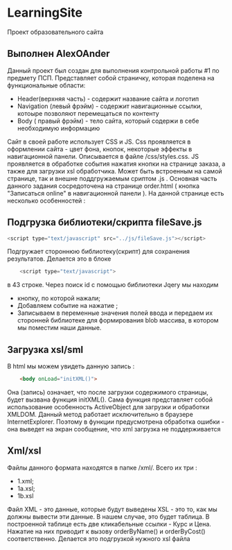 # LearningSite
 Проект образовательного сайта 

Выполнен AlexOAnder
-----
Данный проект был создан для выполнения контрольной работы #1 по предмету ПСП. 
Представляет собой страничку, которая поделена на функциональные области:

-	 Header(верхняя часть) - содержит название сайта и логотип
-	 Navigation (левый фрэйм) - содержит навигационные ссылки, котоыре позволяют перемещаться по контенту
-	 Body ( правый фрэйм) - тело сайта, который содержи в себе необходимую информацию

Сайт в своей работе использует CSS и JS. Сss проявляется в оформлении сайта - цвет фона,
кнопок, некоторые эффекты в навигационной панели. Описывается в файле /css/styles.css.
JS проявляется в обработке события нажатия кнопки на странице заказа, а также для загрузки xsl обработчика.
Может быть встроенным на самой странице, так и внешне поддгружаемым сриптом .js .
Основная часть данного задания сосредоточена на странице order.html ( кнопка "Записаться online" в навигационной панели ).
На данной странице есть несколько особенностей :


Подгрузка библиотеки/скрипта fileSave.js 
--------------------
```js
<script type="text/javascript" src="../js/fileSave.js"></script> 
```
Подгружает стороннюю библиотеку(скрипт) для сохранения результатов. 
Делается это в блоке 
```js
	<script type="text/javascript">
```
в 43 строке. Через поиск id с помощью библиотеки Jqery мы находим 
-	 кнопку, по которой нажали;
-	 Добавляем событие на нажатие ;
-	 Записываем в переменные значения полей ввода и передаем их сторонней библиотеке для формирования blob массива, в котором мы поместим наши данные.
	
Загрузка xsl/sml 
--------------------
В html мы можем увидеть данную запись :
```html
	<body onLoad="initXML()">
```
Она (запись) означает, что после загрузки содержимого страницы, будет вызвана функция initXML().
Cама функция представляет собой использование особенность ActiveObject для загрузки и обработки XMLDOM.
Данный метод работает исключительно в браузере InternetExplorer. 
Поэтому в функции предусмотрена обработка ошибки - она выведет на экран сообщение, что xml загрузка не поддерживается

Xml/xsl 
--------------------
Файлы данного формата находятся в папке /xml/. 
Всего их три : 
-	1.xml;
-	1a.xsl; 
-	1b.xsl

Файл XML - это данные, которые будут выведены
XSL - это то, как мы должны вывести эти данные. В нашем случае, это будет таблица.
В построенной таблице есть две кликабельные ссылки - Курс и Цена. Нажатие на них приводит к вызову orderByName() и orderByCost() соответственно. Делается это подгрузкой нужного xsl файла
